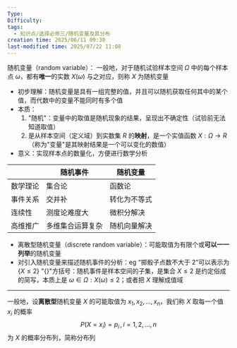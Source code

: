 ```yaml
---
Type: 
Difficulty: 
tags:
  - 知识点/选择必修三/随机变量及其分布
creation time: 2025/06/11 09:30
last-modified time: 2025/07/22 11:08
---
```

随机变量（random variable）： 一般地，对于随机试验样本空间 $\Omega$ 中的每个样本点 $\omega$，都有**唯一**的实数 $X(\omega)$ 与之对应，则称 $X$ 为随机变量
- 初步理解：随机变量是具有一组完整的值，并且可以随机获取任何其中的某个值，而代数中的变量不能同时有多个值
- 本质：
	1. "随机"：变量中的取值是随机现象的结果，呈现出不确定性（试验前无法知道取值）
	2. 是从样本空间（定义域）到实数集 $\mathit R$ 的**映射**，是一个实值函数 $X:\Omega \to R$（称为"变量"是其映射结果是一个可以变化的数值）
- 意义：实现样本点的数量化，方便进行数学分析

|      | 随机事件     | 随机变量   |
| ---- | -------- | ------ |
| 数学理论 | 集合论      | 函数论    |
| 事件关系 | 交并补      | 转化为不等式 |
| 连续性  | 测度论难度大   | 微积分解决  |
| 高维推广 | 多维集合运算复杂 | 随机向量解决 |
- 离散型随机变量（discrete random variable）：可能取值为有限个或**可以一一列举**的随机变量
- 对引入随机变量来描述随机事件的分析：eg “掷骰子点数不大于 2“可以表示为 $\{X\le2\}$
	"$\{\}$"方括号：随机事件是样本空间的子集，是集合
	$X\le2$ 是约定俗成的简写，本质上是 $\omega \in \Omega:X(\omega)\le2$；或者把 $X$ 理解成值域
	 
******

一般地，设**离散型**随机变量 $X$ 的可能取值为 $x_1,x_2,...,x_n$，我们称 $X$ 取每一个值 $x_i$ 的概率 $$P(X=x_i)=p_i\,,i=1,2,...,n$$ 为 $X$ 的概率分布列，简称分布列